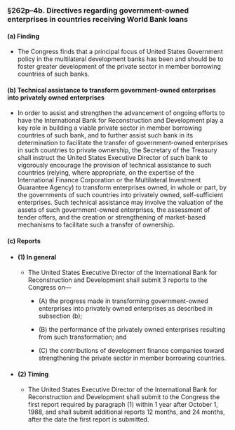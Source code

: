 ### §262p–4b. Directives regarding government-owned enterprises in countries receiving World Bank loans
#### (a) Finding
* The Congress finds that a principal focus of United States Government policy in the multilateral development banks has been and should be to foster greater development of the private sector in member borrowing countries of such banks.

#### (b) Technical assistance to transform government-owned enterprises into privately owned enterprises
* In order to assist and strengthen the advancement of ongoing efforts to have the International Bank for Reconstruction and Development play a key role in building a viable private sector in member borrowing countries of such bank, and to further assist such bank in its determination to facilitate the transfer of government-owned enterprises in such countries to private ownership, the Secretary of the Treasury shall instruct the United States Executive Director of such bank to vigorously encourage the provision of technical assistance to such countries (relying, where appropriate, on the expertise of the International Finance Corporation or the Multilateral Investment Guarantee Agency) to transform enterprises owned, in whole or part, by the governments of such countries into privately owned, self-sufficient enterprises. Such technical assistance may involve the valuation of the assets of such government-owned enterprises, the assessment of tender offers, and the creation or strengthening of market-based mechanisms to facilitate such a transfer of ownership.

#### (c) Reports
* #### (1) In general
  * The United States Executive Director of the International Bank for Reconstruction and Development shall submit 3 reports to the Congress on—

    * (A) the progress made in transforming government-owned enterprises into privately owned enterprises as described in subsection (b);

    * (B) the performance of the privately owned enterprises resulting from such transformation; and

    * (C) the contributions of development finance companies toward strengthening the private sector in member borrowing countries.

* #### (2) Timing
  * The United States Executive Director of the International Bank for Reconstruction and Development shall submit to the Congress the first report required by paragraph (1) within 1 year after October 1, 1988, and shall submit additional reports 12 months, and 24 months, after the date the first report is submitted.